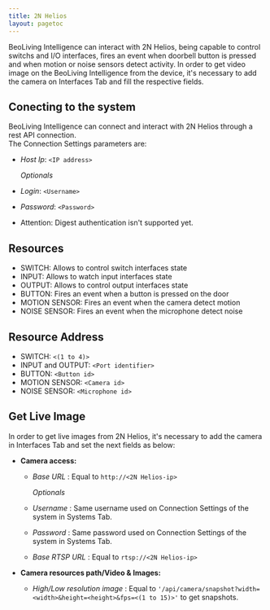 ```yaml
---
title: 2N Helios
layout: pagetoc
---
```


BeoLiving Intelligence can interact with 2N Helios, being capable to control switchs and I/O interfaces, fires an event when doorbell button is pressed and when motion or noise sensors detect activity.
In order to get video image on the BeoLiving Intelligence from the device, it's necessary to add the camera on Interfaces Tab and fill the respective fields.

Conecting to the system
-----------------------
  
BeoLiving Intelligence can connect and interact with 2N Helios through a rest API connection.  
The Connection Settings parameters are:

* *Host Ip*: ```<IP address>```

    *Optionals*
* *Login*: ```<Username>```
* *Password*: ```<Password>```

+ Attention: Digest authentication isn't supported yet.
  
Resources
---------
  
  + SWITCH: Allows to control switch interfaces state
  + INPUT: Allows to watch input interfaces state
  + OUTPUT: Allows to control output interfaces state
  + BUTTON: Fires an event when a button is pressed on the door
  + MOTION SENSOR: Fires an event when the camera detect motion
  + NOISE SENSOR: Fires an event when the microphone detect noise

Resource Address
----------------

  + SWITCH: ```<(1 to 4)>```
  + INPUT and OUTPUT: ```<Port identifier>```
  + BUTTON: ```<Button id>```
  + MOTION SENSOR: ```<Camera id>```
  + NOISE SENSOR: ```<Microphone id>```

Get Live Image
-----------------

In order to get live images from 2N Helios, it's necessary to add the camera in Interfaces Tab and set the next fields as below:

* **Camera access:**

  * *Base URL* : Equal to ```http://<2N Helios-ip>```
  
      *Optionals*
  * *Username* : Same username used on Connection Settings of the system in Systems Tab.
  * *Password* : Same password used on Connection Settings of the system in Systems Tab.
  * *Base RTSP URL* : Equal to ```rtsp://<2N Helios-ip>```

* **Camera resources path/Video & Images:**

  * *High/Low resolution image* : Equal to ```'/api/camera/snapshot?width=<width>&height=<height>&fps=<(1 to 15)>'``` to get snapshots.
